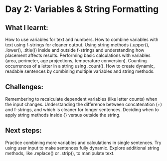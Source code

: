 # Day 2: Variables & String Formatting
## What I learnt:
How to use variables for text and numbers.
How to combine variables with text using f-strings for cleaner output.
Using string methods (.upper(), .lower(), .title()) inside and outside f-strings and understanding how placement affects results.
Performing basic calculations with variables (area, perimeter, age projections, temperature conversion).
Counting occurrences of a letter in a string using .count().
How to create dynamic, readable sentences by combining multiple variables and string methods.

## Challenges:
Remembering to recalculate dependent variables (like letter counts) when the input changes.
Understanding the difference between concatenation (+) and f-strings, and which is cleaner for longer sentences.
Deciding when to apply string methods inside {} versus outside the string.

## Next steps:
Practice combining more variables and calculations in single sentences.
Try using user input to make sentences fully dynamic.
Explore additional string methods, like .replace() or .strip(), to manipulate text.

